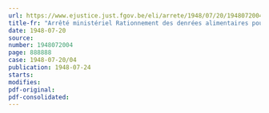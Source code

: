 ```yaml
---
url: https://www.ejustice.just.fgov.be/eli/arrete/1948/07/20/1948072004/justel
title-fr: "Arrêté ministériel Rationnement des denrées alimentaires pour le mois d'août 1948. (101e période)"
date: 1948-07-20
source:
number: 1948072004
page: 888888
case: 1948-07-20/04
publication: 1948-07-24
starts:
modifies:
pdf-original:
pdf-consolidated:
---
```



